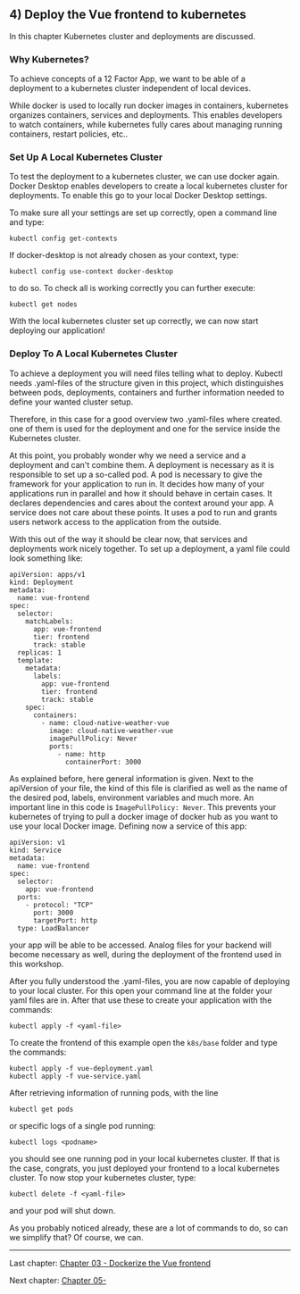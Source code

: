 ## 4) Deploy the Vue frontend to kubernetes

In this chapter Kubernetes cluster and deployments are discussed.

### Why Kubernetes?

To achieve concepts of a 12 Factor App, we want to be able of a deployment to a
kubernetes cluster independent of local devices.

While docker is used to locally run docker images in containers, kubernetes organizes containers, services and deployments.
This enables developers to watch containers, while kubernetes fully cares about managing running containers, restart
policies, etc..

### Set Up A Local Kubernetes Cluster

To test the deployment to a kubernetes cluster, we can use docker again. Docker Desktop enables developers
to create a local kubernetes cluster for deployments. To enable this go to your local Docker Desktop settings.

To make sure all your settings are set up correctly, open a command line and type:

```
kubectl config get-contexts
```

If docker-desktop is not already chosen as your context, type:

```
kubectl config use-context docker-desktop
```

to do so. To check all is working correctly you can further execute:

```
kubectl get nodes
```

With the local kubernetes cluster set up correctly, we can now start deploying our application!

### Deploy To A Local Kubernetes Cluster

To achieve a deployment you will need files telling what to deploy. Kubectl needs .yaml-files of the structure given in this project,
which distinguishes between pods, deployments, containers and further information needed to define your wanted cluster setup.

Therefore, in this case for a good overview two .yaml-files where created. one of them is used for the deployment and one 
for the service inside the Kubernetes cluster.

At this point, you probably wonder why we need a service and a deployment and can't combine them. A deployment is necessary
as it is responsible to set up a so-called pod. A pod is necessary to give the framework for your application to run in.
It decides how many of your applications run in parallel and how it should behave in certain cases. It declares
dependencies and cares about the context around your app. A service
does not care about these points. It uses a pod to run and grants users network access to the application from
the outside.

With this out of the way it should be clear now, that services and deployments work nicely together. To set up a deployment,
a yaml file could look something like:

```
apiVersion: apps/v1
kind: Deployment
metadata:
  name: vue-frontend
spec:
  selector:
    matchLabels:
      app: vue-frontend
      tier: frontend
      track: stable
  replicas: 1
  template:
    metadata:
      labels:
        app: vue-frontend
        tier: frontend
        track: stable
    spec:
      containers:
        - name: cloud-native-weather-vue
          image: cloud-native-weather-vue
          imagePullPolicy: Never
          ports:
            - name: http
              containerPort: 3000
```

As explained before, here general information is given. Next to the apiVersion of your file, the kind of this file is
clarified as well as the name of the desired pod, labels, environment variables and much more.
An important line in this code is ```ImagePullPolicy: Never```. This prevents your kubernetes of trying to pull a docker
image of docker hub as you want to use your local Docker image. Defining now a service of this app:

```
apiVersion: v1
kind: Service
metadata:
  name: vue-frontend
spec:
  selector:
    app: vue-frontend
  ports:
    - protocol: "TCP"
      port: 3000
      targetPort: http
  type: LoadBalancer
```

your app will be able to be accessed. Analog files for your backend will become necessary as well, during the deployment
of the frontend used in this workshop.

After you fully understood the .yaml-files, you are now capable of deploying to your local cluster. For this open your
command line at the folder your yaml files are in. After that use these to create your application with the commands:

```
kubectl apply -f <yaml-file>
```

To create the frontend of this example open the `k8s/base` folder and type the commands:

```
kubectl apply -f vue-deployment.yaml
kubectl apply -f vue-service.yaml
```

After retrieving information of running pods, with the line

```
kubectl get pods
```

or specific logs of a single pod running:

```
kubectl logs <podname>
```

you should see one running pod in your local kubernetes cluster. If that is the case, congrats, you just deployed your
frontend to a local kubernetes cluster. To now stop your kubernetes cluster, type:

```
kubectl delete -f <yaml-file>
```

and your pod will shut down.

As you probably noticed already, these are a lot of commands to do, so can we simplify that?
Of course, we can.

---
Last chapter: [Chapter 03 - Dockerize the Vue frontend](chapter-3.md)

Next chapter: [Chapter 05- ](chapter-5.md)